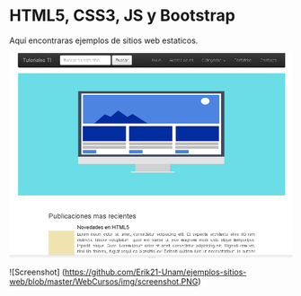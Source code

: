 # HTML5, CSS3, JS y Bootstrap 

Aquí encontraras ejemplos de sitios web estaticos.

![Screenshot](https://github.com/Erik21-Unam/ejemplos-sitios-web/blob/master/Blog/img/screenshot.PNG)

![Screenshot] (https://github.com/Erik21-Unam/ejemplos-sitios-web/blob/master/WebCursos/img/screenshot.PNG)
